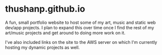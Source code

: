 # thushanp.github.io

A fun, small portfolio website to host some of my art, music and static web dev/app projects. I plan to expand this over time once I find the rest of my art/music projects and get around to doing more work on it.

I've also included links on the site to the AWS server on which I'm currently hosting my dynamic projects as well.